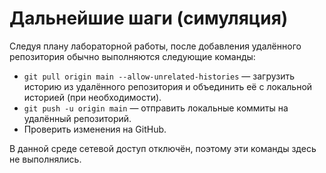 # Дальнейшие шаги (симуляция)

Следуя плану лабораторной работы, после добавления удалённого репозитория обычно
выполняются следующие команды:

- `git pull origin main --allow-unrelated-histories` — загрузить историю из
  удалённого репозитория и объединить её с локальной историей (при необходимости).
- `git push -u origin main` — отправить локальные коммиты на удалённый репозиторий.
- Проверить изменения на GitHub.

В данной среде сетевой доступ отключён, поэтому эти команды здесь не выполнялись.
